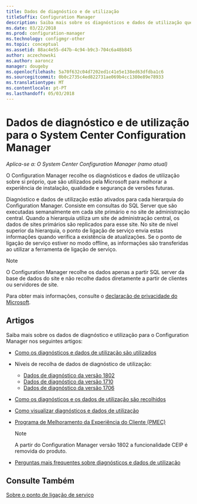```yaml
---
title: Dados de diagnóstico e de utilização
titleSuffix: Configuration Manager
description: Saiba mais sobre os diagnósticos e dados de utilização que o System Center Configuration Manager recolhe sobre si próprio.
ms.date: 03/22/2018
ms.prod: configuration-manager
ms.technology: configmgr-other
ms.topic: conceptual
ms.assetid: 88ac4e55-d47b-4c94-b9c3-704c6a48b845
author: aczechowski
ms.author: aaroncz
manager: dougeby
ms.openlocfilehash: 5a70f632c04d7202ed1c41e5e138ed63dfdba1c6
ms.sourcegitcommit: 0b0c2735c4ed822731ae069b4cc1380e89e78933
ms.translationtype: MT
ms.contentlocale: pt-PT
ms.lasthandoff: 05/03/2018
---
```

# <a name="diagnostics-and-usage-data-for-system-center-configuration-manager"></a>Dados de diagnóstico e de utilização para o System Center Configuration Manager

*Aplica-se a: O System Center Configuration Manager (ramo atual)*

O Configuration Manager recolhe os diagnósticos e dados de utilização sobre si próprio, que são utilizados pela Microsoft para melhorar a experiência de instalação, qualidade e segurança de versões futuras.  

 Diagnóstico e dados de utilização estão ativados para cada hierarquia do Configuration Manager. Consiste em consultas do SQL Server que são executadas semanalmente em cada site primário e no site de administração central. Quando a hierarquia utiliza um site de administração central, os dados de sites primários são replicados para esse site. No site de nível superior da hierarquia, o ponto de ligação de serviço envia estas informações quando verifica a existência de atualizações. Se o ponto de ligação de serviço estiver no modo offline, as informações são transferidas ao utilizar a ferramenta de ligação de serviço.  

> [!NOTE]  
>  O Configuration Manager recolhe os dados apenas a partir SQL server da base de dados do site e não recolhe dados diretamente a partir de clientes ou servidores de site.  

 Para obter mais informações, consulte o [declaração de privacidade do Microsoft](https://go.microsoft.com/fwlink/?LinkID=626527).  

## <a name="articles"></a>Artigos
 Saiba mais sobre os dados de diagnóstico e utilização para o Configuration Manager nos seguintes artigos:  

-   [Como os diagnósticos e dados de utilização são utilizados](../../../core/plan-design/diagnostics/how-diagnostics-and-usage-data-is-used.md)  

-   Níveis de recolha de dados de diagnóstico de utilização:
    - [Dados de diagnóstico da versão 1802](/sccm/core/plan-design/diagnostics/levels-of-diagnostic-usage-data-collection-1802)  
    - [Dados de diagnóstico da versão 1710](/sccm/core/plan-design/diagnostics/levels-of-diagnostic-usage-data-collection-1710)  
    - [Dados de diagnóstico da versão 1706](/sccm/core/plan-design/diagnostics/levels-of-diagnostic-usage-data-collection-1706)    

<!--
    - [Diagnostic data for 1702](/sccm/core/plan-design/diagnostics/levels-of-diagnostic-usage-data-collection-1702)      
    - [Diagnostic data for 1610](/sccm/core/plan-design/diagnostics/levels-of-diagnostic-usage-data-collection-1610)  
    - [Diagnostic data for  1606](/sccm/core/plan-design/diagnostics/levels-of-diagnostic-usage-data-collection-1606)    
    - [Diagnostic data for 1602](/sccm/core/plan-design/diagnostics/levels-of-diagnostic-usage-data-collection-1602)
    - [Diagnostic data for  1511](/sccm/core/plan-design/diagnostics/levels-of-diagnostic-usage-data-collection-1511)
-->

-   [Como os diagnósticos e os dados de utilização são recolhidos](../../../core/plan-design/diagnostics/how-diagnostics-and-usage-data-is-collected.md)  

-   [Como visualizar diagnósticos e dados de utilização](../../../core/plan-design/diagnostics/view-diagnostics-and-usage-data.md)  

-   [Programa de Melhoramento da Experiência do Cliente (PMEC)](../../../core/plan-design/diagnostics/customer-experience-improvement-program-ceip.md)  

     > [!Note]  
     > A partir do Configuration Manager versão 1802 a funcionalidade CEIP é removida do produto.


-   [Perguntas mais frequentes sobre diagnósticos e dados de utilização](../../../core/understand/frequently-asked-questions-about-diagnostics-and-usage-data.md)  

## <a name="see-also"></a>Consulte Também  
 [Sobre o ponto de ligação de serviço](../../../core/servers/deploy/configure/about-the-service-connection-point.md)
